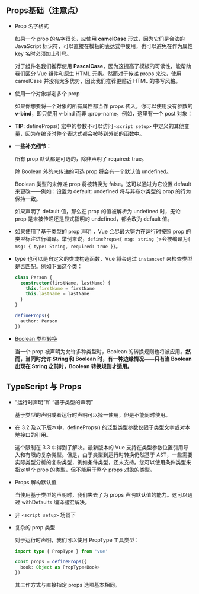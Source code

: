 ## Props基础（注意点）

- Prop 名字格式​

  如果一个 prop 的名字很长，应使用 **camelCase** 形式，因为它们是合法的 JavaScript 标识符，可以直接在模板的表达式中使用，也可以避免在作为属性 key 名时必须加上引号。

  对于组件名我们推荐使用 **PascalCase**，因为这提高了模板的可读性，能帮助我们区分 Vue 组件和原生 HTML 元素。然而对于传递 props 来说，使用 camelCase 并没有太多优势，因此我们推荐更贴近 HTML 的书写风格。

- 使用一个对象绑定多个 prop​

  如果你想要将一个对象的所有属性都当作 props 传入，你可以使用没有参数的 **v-bind**，即只使用 v-bind 而非 :prop-name。例如，这里有一个 post 对象：

- **TIP**: defineProps() 宏中的参数不可以访问 ```<script setup>``` 中定义的其他变量，因为在编译时整个表达式都会被移到外部的函数中。

- **一些补充细节：**

  所有 prop 默认都是可选的，除非声明了 required: true。

  除 Boolean 外的未传递的可选 prop 将会有一个默认值 undefined。

  Boolean 类型的未传递 prop 将被转换为 false。这可以通过为它设置 default 来更改——例如：设置为 default: undefined 将与非布尔类型的 prop 的行为保持一致。

  如果声明了 default 值，那么在 prop 的值被解析为 undefined 时，无论 prop 是未被传递还是显式指明的 undefined，都会改为 default 值。

- 如果使用了基于类型的 prop 声明 ，Vue 会尽最大努力在运行时按照 prop 的类型标注进行编译。举例来说，```defineProps<{ msg: string }>```会被编译为```{ msg: { type: String, required: true }}```。

- type 也可以是自定义的类或构造函数，Vue 将会通过 ```instanceof``` 来检查类型是否匹配。例如下面这个类：

  ```typescript
  class Person {
    constructor(firstName, lastName) {
      this.firstName = firstName
      this.lastName = lastName
    }
  }

  defineProps({
    author: Person
  })
  ```

- [Boolean 类型转换](https://cn.vuejs.org/guide/components/props.html#boolean-casting)

  当一个 prop 被声明为允许多种类型时，Boolean 的转换规则也将被应用。**然而，当同时允许 String 和 Boolean 时，有一种边缘情况——只有当 Boolean 出现在 String 之前时，Boolean 转换规则才适用。**


## TypeScript 与 Props

- “运行时声明”和 “基于类型的声明”

  基于类型的声明或者运行时声明可以择一使用，但是不能同时使用。

- 在 3.2 及以下版本中，defineProps() 的泛型类型参数仅限于类型文字或对本地接口的引用。

  这个限制在 3.3 中得到了解决。最新版本的 Vue 支持在类型参数位置引用导入和有限的复杂类型。但是，由于类型到运行时转换仍然基于 AST，一些需要实际类型分析的复杂类型，例如条件类型，还未支持。您可以使用条件类型来指定单个 prop 的类型，但不能用于整个 props 对象的类型。

- Props 解构默认值

  当使用基于类型的声明时，我们失去了为 props 声明默认值的能力。这可以通过 withDefaults 编译器宏解决。

- 非 ```<script setup>``` 场景下

- 复杂的 prop 类型

  对于运行时声明，我们可以使用 PropType 工具类型：

  ```ts
  import type { PropType } from 'vue'

  const props = defineProps({
    book: Object as PropType<Book>
  })
  ```
  其工作方式与直接指定 props 选项基本相同。
  